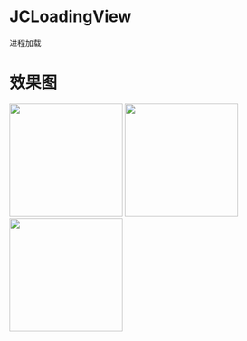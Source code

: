 # JCLoadingView
进程加载

# 效果图
<img src="https://user-images.githubusercontent.com/36223198/111728492-eeaa8280-88a7-11eb-80c1-b468cdd99c76.png" width="200" />
<img src="https://user-images.githubusercontent.com/36223198/111728497-f0744600-88a7-11eb-8dd4-999712e9e173.png" width="200" />
<img src="https://user-images.githubusercontent.com/36223198/111728499-f23e0980-88a7-11eb-8a2a-b001bff7755e.png" width="200" />
